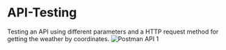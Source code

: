 # API-Testing
Testing an API using different parameters and a HTTP request method for getting the weather by coordinates.
![Postman API 1](https://github.com/alinateodorovici/API-Testing/assets/123171785/9bb7ff7a-7913-4a5e-86c9-38a8b32dc4f0)
